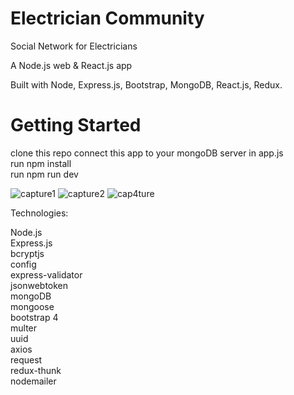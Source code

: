 # Electrician Community
Social Network for Electricians

A Node.js web & React.js app

Built with Node, Express.js, Bootstrap, MongoDB, React.js, Redux.

# Getting Started
clone this repo
connect this app to your mongoDB server in app.js\
run npm install\
run npm run dev

![capture1](https://user-images.githubusercontent.com/64751116/102014358-eb669e80-3d6e-11eb-91ae-175b24d74687.png)
![capture2](https://user-images.githubusercontent.com/64751116/102014369-02a58c00-3d6f-11eb-97d8-0f57fedf94ee.png)
![cap4ture](https://user-images.githubusercontent.com/64751116/102014484-ab53eb80-3d6f-11eb-919a-5c9f1ca5804c.png)


Technologies:

Node.js\
Express.js\
bcryptjs\
config\
express-validator\
jsonwebtoken\
mongoDB\
mongoose\
bootstrap 4\
multer\
uuid\
axios\
request\
redux-thunk\
nodemailer

